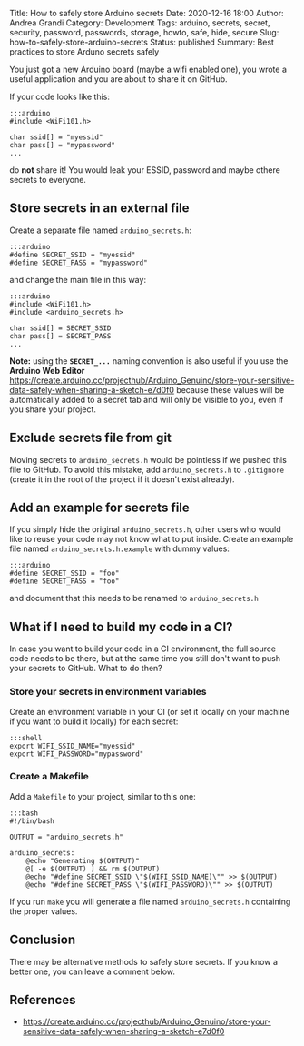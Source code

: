 Title: How to safely store Arduino secrets
Date: 2020-12-16 18:00
Author: Andrea Grandi
Category: Development
Tags: arduino, secrets, secret, security, password, passwords, storage, howto, safe, hide, secure
Slug: how-to-safely-store-arduino-secrets
Status: published
Summary: Best practices to store Arduno secrets safely

You just got a new Arduino board (maybe a wifi enabled one), you wrote a useful application and you are about to share it on GitHub.

If your code looks like this:

    :::arduino
    #include <WiFi101.h>

    char ssid[] = "myessid"
    char pass[] = "mypassword"
    ...

do **not** share it! You would leak your ESSID, password and maybe othere secrets to everyone.

## Store secrets in an external file

Create a separate file named `arduino_secrets.h`:

    :::arduino
    #define SECRET_SSID = "myessid"
    #define SECRET_PASS = "mypassword"

and change the main file in this way:

    :::arduino
    #include <WiFi101.h>
    #include <arduino_secrets.h>

    char ssid[] = SECRET_SSID
    char pass[] = SECRET_PASS
    ...

**Note:** using the **`SECRET_...`** naming convention is also useful if you use the **Arduino Web Editor** <https://create.arduino.cc/projecthub/Arduino_Genuino/store-your-sensitive-data-safely-when-sharing-a-sketch-e7d0f0> because these values will be automatically added to a secret tab and will only be visible to you, even if you share your project.

## Exclude secrets file from git

Moving secrets to `arduino_secrets.h` would be pointless if we pushed this file to GitHub. To avoid this mistake, add `arduino_secrets.h` to `.gitignore` (create it in the root of the project if it doesn't exist already).

## Add an example for secrets file

If you simply hide the original `arduino_secrets.h`, other users who would like to reuse your code may not know what to put inside. Create an example file named `arduino_secrets.h.example` with dummy values:

    :::arduino
    #define SECRET_SSID = "foo"
    #define SECRET_PASS = "foo"

and document that this needs to be renamed to `arduino_secrets.h`

## What if I need to build my code in a CI?

In case you want to build your code in a CI environment, the full source code needs to be there, but at the same time you still don't want to push your secrets to GitHub. What to do then?

### Store your secrets in environment variables

Create an environment variable in your CI (or set it locally on your machine if you want to build it locally) for each secret:

    :::shell
    export WIFI_SSID_NAME="myessid"
    export WIFI_PASSWORD="mypassword"

### Create a Makefile

Add a `Makefile` to your project, similar to this one:

    :::bash
    #!/bin/bash

    OUTPUT = "arduino_secrets.h"

    arduino_secrets:
        @echo "Generating $(OUTPUT)"
        @[ -e $(OUTPUT) ] && rm $(OUTPUT)
        @echo "#define SECRET_SSID \"$(WIFI_SSID_NAME)\"" >> $(OUTPUT)
        @echo "#define SECRET_PASS \"$(WIFI_PASSWORD)\"" >> $(OUTPUT)

If you run `make` you will generate a file named `arduino_secrets.h` containing the proper values.

## Conclusion

There may be alternative methods to safely store secrets. If you know a better one, you can leave a comment below.

## References

- <https://create.arduino.cc/projecthub/Arduino_Genuino/store-your-sensitive-data-safely-when-sharing-a-sketch-e7d0f0>

